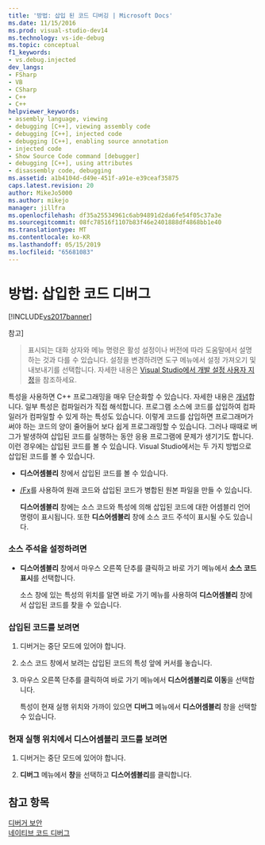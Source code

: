 ```yaml
---
title: '방법: 삽입 된 코드 디버깅 | Microsoft Docs'
ms.date: 11/15/2016
ms.prod: visual-studio-dev14
ms.technology: vs-ide-debug
ms.topic: conceptual
f1_keywords:
- vs.debug.injected
dev_langs:
- FSharp
- VB
- CSharp
- C++
- C++
helpviewer_keywords:
- assembly language, viewing
- debugging [C++], viewing assembly code
- debugging [C++], injected code
- debugging [C++], enabling source annotation
- injected code
- Show Source Code command [debugger]
- debugging [C++], using attributes
- disassembly code, debugging
ms.assetid: a1b4104d-d49e-451f-a91e-e39ceaf35875
caps.latest.revision: 20
author: MikeJo5000
ms.author: mikejo
manager: jillfra
ms.openlocfilehash: df35a25534961c6ab94891d2da6fe54f05c37a3e
ms.sourcegitcommit: 08fc78516f1107b83f46e2401888df4868bb1e40
ms.translationtype: MT
ms.contentlocale: ko-KR
ms.lasthandoff: 05/15/2019
ms.locfileid: "65681083"
---
```

# <a name="how-to-debug-injected-code"></a>방법: 삽입한 코드 디버그
[!INCLUDE[vs2017banner](../includes/vs2017banner.md)]

참고]
> 표시되는 대화 상자와 메뉴 명령은 활성 설정이나 버전에 따라 도움말에서 설명하는 것과 다를 수 있습니다. 설정을 변경하려면 도구 메뉴에서 설정 가져오기 및 내보내기를 선택합니다. 자세한 내용은 [Visual Studio에서 개발 설정 사용자 지정](https://msdn.microsoft.com/22c4debb-4e31-47a8-8f19-16f328d7dcd3)을 참조하세요.  
  
 특성을 사용하면 C++ 프로그래밍을 매우 단순화할 수 있습니다. 자세한 내용은 [개념](https://msdn.microsoft.com/library/563e7e7c-65e1-44f4-b0b2-da04a6c1bc9e)합니다. 일부 특성은 컴파일러가 직접 해석합니다. 프로그램 소스에 코드를 삽입하여 컴파일러가 컴파일할 수 있게 하는 특성도 있습니다. 이렇게 코드를 삽입하면 프로그래머가 써야 하는 코드의 양이 줄어들어 보다 쉽게 프로그래밍할 수 있습니다. 그러나 때때로 버그가 발생하여 삽입된 코드를 실행하는 동안 응용 프로그램에 문제가 생기기도 합니다. 이런 경우에는 삽입된 코드를 볼 수 있습니다. Visual Studio에서는 두 가지 방법으로 삽입된 코드를 볼 수 있습니다.  
  
- **디스어셈블리** 창에서 삽입된 코드를 볼 수 있습니다.  
  
- [/Fx](https://msdn.microsoft.com/library/14f0e301-3bab-45a3-bbdf-e7ce66f20560)를 사용하여 원래 코드와 삽입된 코드가 병합된 원본 파일을 만들 수 있습니다.  
  
  **디스어셈블리** 창에는 소스 코드와 특성에 의해 삽입된 코드에 대한 어셈블리 언어 명령이 표시됩니다. 또한 **디스어셈블리** 창에 소스 코드 주석이 표시될 수도 있습니다.  
  
### <a name="to-turn-on-source-annotation"></a>소스 주석을 설정하려면  
  
- **디스어셈블리** 창에서 마우스 오른쪽 단추를 클릭하고 바로 가기 메뉴에서 **소스 코드 표시**를 선택합니다.  
  
     소스 창에 있는 특성의 위치를 알면 바로 가기 메뉴를 사용하여 **디스어셈블리** 창에서 삽입된 코드를 찾을 수 있습니다.  
  
### <a name="to-view-injected-code"></a>삽입된 코드를 보려면  
  
1. 디버거는 중단 모드에 있어야 합니다.  
  
2. 소스 코드 창에서 보려는 삽입된 코드의 특성 앞에 커서를 놓습니다.  
  
3. 마우스 오른쪽 단추를 클릭하여 바로 가기 메뉴에서 **디스어셈블리로 이동**을 선택합니다.  
  
     특성이 현재 실행 위치와 가까이 있으면 **디버그** 메뉴에서 **디스어셈블리** 창을 선택할 수 있습니다.  
  
### <a name="to-view-the-disassembly-code-at-the-current-execution-point"></a>현재 실행 위치에서 디스어셈블리 코드를 보려면  
  
1. 디버거는 중단 모드에 있어야 합니다.  
  
2. **디버그** 메뉴에서 **창**을 선택하고 **디스어셈블리**를 클릭합니다.  
  
## <a name="see-also"></a>참고 항목  
 [디버거 보안](../debugger/debugger-security.md)   
 [네이티브 코드 디버그](../debugger/debugging-native-code.md)
